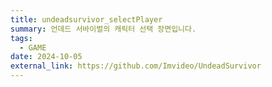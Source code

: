 ```yaml
---
title: undeadsurvivor_selectPlayer
summary: 언데드 서바이벌의 캐릭터 선택 장면입니다.
tags:
  - GAME
date: 2024-10-05
external_link: https://github.com/Imvideo/UndeadSurvivor
---
```

